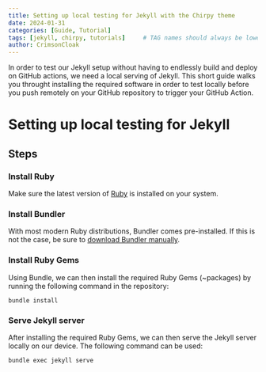 ```yaml
---
title: Setting up local testing for Jekyll with the Chirpy theme
date: 2024-01-31 
categories: [Guide, Tutorial]
tags: [jekyll, chirpy, tutorials]     # TAG names should always be lowercase
author: CrimsonCloak
---
```


In order to test our Jekyll setup without having to endlessly build and deploy on GitHub actions, we need a local serving of Jekyll. This short guide walks you throught installing the required software in order to test locally before you push remotely on your GitHub repository to trigger your GitHub Action.

# Setting up local testing for Jekyll

## Steps

### Install Ruby

Make sure the latest version of [Ruby](https://www.ruby-lang.org/en/documentation/installation/) is installed on your system.

### Install Bundler

With most modern Ruby distributions, Bundler comes pre-installed. If this is not the case, be sure to [download Bundler manually](https://bundler.io/).

### Install Ruby Gems

Using Bundle, we can then install the required Ruby Gems (~packages) by running the following command in the repository:

```console
bundle install
```

### Serve Jekyll server

After installing the required Ruby Gems, we can then serve the Jekyll server locally on our device. The following command can be used:

```console
bundle exec jekyll serve
```


